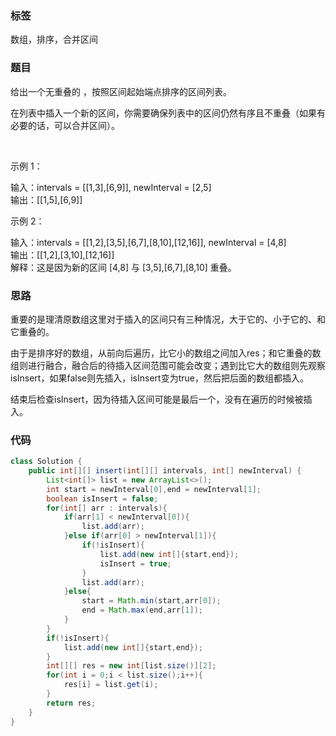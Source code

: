 ### 标签
数组，排序，合并区间
### 题目
给出一个无重叠的 ，按照区间起始端点排序的区间列表。

在列表中插入一个新的区间，你需要确保列表中的区间仍然有序且不重叠（如果有必要的话，可以合并区间）。

 

示例 1：

输入：intervals = [[1,3],[6,9]], newInterval = [2,5]\
输出：[[1,5],[6,9]]

示例 2：

输入：intervals = [[1,2],[3,5],[6,7],[8,10],[12,16]], newInterval = [4,8]\
输出：[[1,2],[3,10],[12,16]]\
解释：这是因为新的区间 [4,8] 与 [3,5],[6,7],[8,10] 重叠。

### 思路
重要的是理清原数组这里对于插入的区间只有三种情况，大于它的、小于它的、和它重叠的。

由于是排序好的数组，从前向后遍历，比它小的数组之间加入res；和它重叠的数组则进行融合，融合后的待插入区间范围可能会改变；遇到比它大的数组则先观察isInsert，如果false则先插入，isInsert变为true，然后把后面的数组都插入。

结束后检查isInsert，因为待插入区间可能是最后一个，没有在遍历的时候被插入。
### 代码
```java
class Solution {
    public int[][] insert(int[][] intervals, int[] newInterval) {
        List<int[]> list = new ArrayList<>();
        int start = newInterval[0],end = newInterval[1];
        boolean isInsert = false;
        for(int[] arr : intervals){
            if(arr[1] < newInterval[0]){
                list.add(arr);
            }else if(arr[0] > newInterval[1]){
                if(!isInsert){
                    list.add(new int[]{start,end});
                    isInsert = true;
                }
                list.add(arr);
            }else{
                start = Math.min(start,arr[0]);
                end = Math.max(end,arr[1]);
            }
        }
        if(!isInsert){
            list.add(new int[]{start,end});
        }
        int[][] res = new int[list.size()][2];
        for(int i = 0;i < list.size();i++){
            res[i] = list.get(i);
        }
        return res;
    }
}
```
